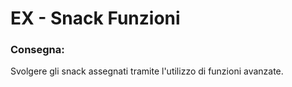 EX - Snack Funzioni
=== 
### Consegna:
Svolgere gli snack assegnati tramite l'utilizzo di funzioni avanzate.